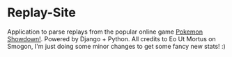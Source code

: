 # Replay-Site

Application to parse replays from the popular online game [Pokemon Showdown!](http://replay.pokemonshowdown.com/). Powered by Django + Python.
All credits to Eo Ut Mortus on Smogon, I'm just doing some minor changes to get some fancy new stats! :)

